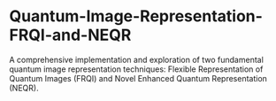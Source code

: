 # Quantum-Image-Representation-FRQI-and-NEQR
A comprehensive implementation and exploration of two fundamental quantum image representation techniques: Flexible Representation of Quantum Images (FRQI) and Novel Enhanced Quantum Representation (NEQR).
